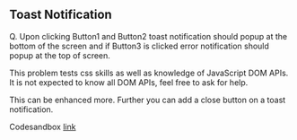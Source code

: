 ## Toast Notification

Q. Upon clicking Button1 and Button2 toast notification should popup at the bottom of the screen and if Button3 is clicked error notification should popup at the top of screen.

This problem tests css skills as well as knowledge of JavaScript DOM APIs. It is not expected to know all DOM APIs, feel free to ask for help.

This can be enhanced more. Further you can add a close button on a toast notification.

Codesandbox [link](https://codesandbox.io/s/toast-notification-h6cut)